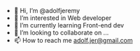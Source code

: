 - 👋 Hi, I’m @adolfjeremy
- 👀 I’m interested in Web developer
- 🌱 I’m currently learning Front-end dev
- 💞️ I’m looking to collaborate on ...
- 📫 How to reach me adolf.jer@gmail.com

<!---
adolfjeremy/adolfjeremy is a ✨ special ✨ repository because its `README.md` (this file) appears on your GitHub profile.
You can click the Preview link to take a look at your changes.
--->
